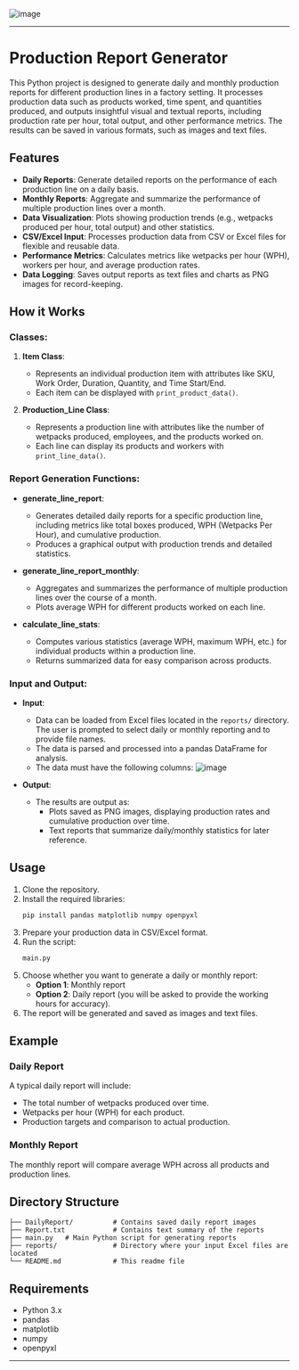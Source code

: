 ![image](https://github.com/user-attachments/assets/ab6202a5-5860-4af0-82c5-8305b429bf65)

---
# Production Report Generator

This Python project is designed to generate daily and monthly production reports for different production lines in a factory setting. It processes production data such as products worked, time spent, and quantities produced, and outputs insightful visual and textual reports, including production rate per hour, total output, and other performance metrics. The results can be saved in various formats, such as images and text files.

## Features

- **Daily Reports**: Generate detailed reports on the performance of each production line on a daily basis.
- **Monthly Reports**: Aggregate and summarize the performance of multiple production lines over a month.
- **Data Visualization**: Plots showing production trends (e.g., wetpacks produced per hour, total output) and other statistics.
- **CSV/Excel Input**: Processes production data from CSV or Excel files for flexible and reusable data.
- **Performance Metrics**: Calculates metrics like wetpacks per hour (WPH), workers per hour, and average production rates.
- **Data Logging**: Saves output reports as text files and charts as PNG images for record-keeping.

## How it Works

### Classes:

1. **Item Class**:
   - Represents an individual production item with attributes like SKU, Work Order, Duration, Quantity, and Time Start/End.
   - Each item can be displayed with `print_product_data()`.

2. **Production_Line Class**:
   - Represents a production line with attributes like the number of wetpacks produced, employees, and the products worked on.
   - Each line can display its products and workers with `print_line_data()`.

### Report Generation Functions:

- **generate_line_report**:
   - Generates detailed daily reports for a specific production line, including metrics like total boxes produced, WPH (Wetpacks Per Hour), and cumulative production.
   - Produces a graphical output with production trends and detailed statistics.

- **generate_line_report_monthly**:
   - Aggregates and summarizes the performance of multiple production lines over the course of a month.
   - Plots average WPH for different products worked on each line.

- **calculate_line_stats**:
   - Computes various statistics (average WPH, maximum WPH, etc.) for individual products within a production line.
   - Returns summarized data for easy comparison across products.

### Input and Output:

- **Input**:
   - Data can be loaded from Excel files located in the `reports/` directory. The user is prompted to select daily or monthly reporting and to provide file names.
   - The data is parsed and processed into a pandas DataFrame for analysis.
   - The data must have the following columns:
![image](https://github.com/user-attachments/assets/f1782e37-0c8d-448e-a4fb-5ec0425225b9)


- **Output**:
   - The results are output as:
     - Plots saved as PNG images, displaying production rates and cumulative production over time.
     - Text reports that summarize daily/monthly statistics for later reference.

## Usage

1. Clone the repository.
2. Install the required libraries:
   ```bash
   pip install pandas matplotlib numpy openpyxl
   ```
3. Prepare your production data in CSV/Excel format.
4. Run the script:
   ```bash
   main.py
   ```
5. Choose whether you want to generate a daily or monthly report:
   - **Option 1**: Monthly report
   - **Option 2**: Daily report (you will be asked to provide the working hours for accuracy).
6. The report will be generated and saved as images and text files.

## Example

### Daily Report

A typical daily report will include:
- The total number of wetpacks produced over time.
- Wetpacks per hour (WPH) for each product.
- Production targets and comparison to actual production.

### Monthly Report

The monthly report will compare average WPH across all products and production lines.

## Directory Structure

```
├── DailyReport/          # Contains saved daily report images
├── Report.txt            # Contains text summary of the reports
├── main.py   # Main Python script for generating reports
├── reports/              # Directory where your input Excel files are located
└── README.md             # This readme file
```

## Requirements

- Python 3.x
- pandas
- matplotlib
- numpy
- openpyxl

---
